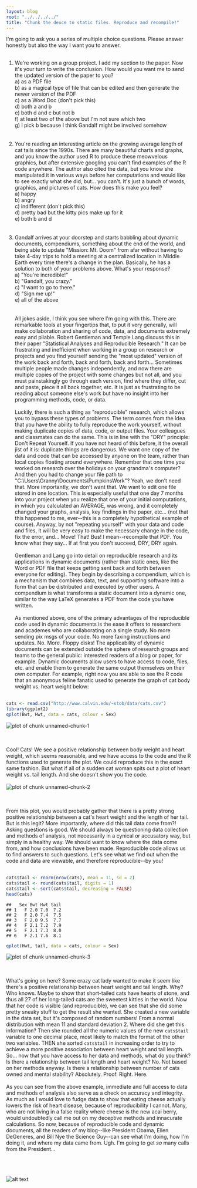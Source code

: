 ```yaml
---
layout: blog
root: "../../../../"
title: "Chunk the deuce to static files. Reproduce and recompile!"
---
```


I'm going to ask you a series of multiple choice questions. Please answer honestly but also the way I want you to answer.
<br></br>
1. We're working on a group project. I add my section to the paper. Now it's your turn to write the conclusion. How would you want me to send the updated version of the paper to you?  
a) as a PDF file  
b) as a magical type of file that can be edited and then generate the newer version of the PDF  
c) as a Word Doc (don't pick this)  
d) both a and b  
e) both d and c but not b  
f) at least two of the above but I'm not sure which two  
g) I pick b because I think Gandalf might be involved somehow  
<br></br>
2. You're reading an interesting article on the growing average length of cat tails since the 1990s. There are many beautiful charts and graphs, and you know the author used R to produce these meowvelous graphics, but after extensive googling you can't find examples of the R code anywhere. The author also cited the data, but you know she manipulated it in various ways before her computations and would like to see exactly what she did, but... you can't. It's just a bunch of words, graphics, and pictures of cats. How does this make you feel?  
a) happy  
b) angry  
c) indifferent (don't pick this)  
d) pretty bad but the kitty pics make up for it  
e) both b and d  
<br></br>
3. Gandalf arrives at your doorstep and starts babbling about dynamic documents, compendiums, something about the end of the world, and being able to update "Mission: Mt. Doom" from afar without having to take 4-day trips to hold a meeting at a centralized location in Middle Earth every time there's a change in the plan. Basically, he has a solution to both of your problems above. What's your response?  
a) "You're incredible!"  
b) "Gandalf, you crazy."  
c) "I want to go to there."  
d) "Sign me up!"  
e) all of the above  
<br></br>
All jokes aside, I think you see where I'm going with this. There are remarkable tools at your fingertips that, to put it very generally, will make collaboration and sharing of code, data, and documents extremely easy and pliable. Robert Gentleman and Temple Lang discuss this in their paper "Statistical Analyses and Reproducible Research." It can be frustrating and inefficient when working in a group on research or projects and you find yourself sending the "most updated" version of the work back and forth, back and forth, back and forth... Sometimes multiple people made changes independently, and now there are multiple copies of the project with some changes but not all, and you must painstakingly go through each version, find where they differ, cut and paste, piece it all back together, etc. It is just as frustrating to be reading about someone else's work but have no insight into her programming methods, code, or data. 
<br></br>
Luckily, there is such a thing as "reproducible" research, which allows you to bypass these types of problems. The term comes from the idea that you have the ability to fully reproduce the work yourself, without making duplicate copies of data, code, or output files. Your colleagues and classmates can do the same. This is in line with the "DRY" principle: Don't Repeat Yourself. If you have not heard of this before, it the overall jist of it is: duplicate things are dangerous. We want one copy of the data and code that can be accessed by anyone on the team, rather than local copies floating around everywhere. Remember that one time you worked on research over the holidays on your grandma's computer? And then you had to change your file path to "C:\Users\Granny\Documents\PumpkinsWork"? Yeah, we don't need that. More importantly, we don't want that. We want to edit one file stored in one location. This is especially useful that one day 7 months into your project when you realize that one of your initial computations, in which you calculated an AVERAGE, was wrong, and it completely changed your graphs, analysis, key findings in the paper, etc... (not that this happened to me, ever--this is a completely hypothetical example of course). Anyway, by not "repeating yourself" with your data and code and files, it will be very easy to make the necessary change in the code, fix the error, and... Move! That! Bus! I mean--recompile that PDF. You know what they say... If at first you don't succeed, DRY, DRY again.
<br></br>
Gentleman and Lang go into detail on reproducible research and its applications in dynamic documents (rather than static ones, like the Word or PDF file that keeps getting sent back and forth between everyone for editing). They begin by describing a compendium, which is a mechanism that combines data, text, and supporting software into a form that can be distributed and executed by other users. A compendium is what transforms a static document into a dynamic one, similar to the way LaTeX generates a PDF from the code you have written.
<br></br>
As mentioned above, one of the primary advantages of the reproducible code used in dynamic documents is the ease it offers to researchers and academes who are collaborating on a single study. No more sending pix msgs of your code. No more faxing instructions and updates. No. More. Floppy disks! The applicability of dynamic documents can be extended outside the sphere of research groups and teams to the general public: interested readers of a blog or paper, for example. Dynamic documents allow users to have access to code, files, etc. and enable them to generate the same output themselves on their own computer. For example, right now you are able to see the R code that an anonymous feline fanatic used to generate the graph of cat body weight vs. heart weight below:
<br></br>

```r
cats <- read.csv("http://www.calvin.edu/~stob/data/cats.csv")
library(ggplot2)
qplot(Bwt, Hwt, data = cats, colour = Sex)
```

![plot of chunk unnamed-chunk-1](figure/unnamed-chunk-1.png) 

<br></br>
Cool! Cats! We see a positive relationship between body weight and heart weight, which seems reasonable, and we have access to the code and the R functions used to generate the plot. We could reproduce this in the exact same fashion. But what if all of a sudden cat woman spits out a plot of heart weight vs. tail length. And she doesn't show you the code.
<br></br>
![plot of chunk unnamed-chunk-2](figure/unnamed-chunk-2.png) 

<br></br>
From this plot, you would probably gather that there is a pretty strong positive relationship between a cat's heart weight and the length of her tail. But is this legit? More importantly, where did this tail data come from?! Asking questions is good. We should always be questioning data collection and methods of analysis, not necessarily in a cynical or accusatory way, but simply in a healthy way. We should want to know where the data come from, and how conclusions have been made. Reproducible code allows us to find answers to such questions. Let's see what we find out when the code and data are viewable, and therefore reproducible--by you!
<br></br>

```r
cats$tail <- rnorm(nrow(cats), mean = 11, sd = 2)
cats$tail <- round(cats$tail, digits = 1)
cats$tail <- sort(cats$tail, decreasing = FALSE)
head(cats)
```

```
##   Sex Bwt Hwt tail
## 1   F 2.0 7.0  7.2
## 2   F 2.0 7.4  7.5
## 3   F 2.0 9.5  7.7
## 4   F 2.1 7.2  7.9
## 5   F 2.1 7.3  8.0
## 6   F 2.1 7.6  8.1
```

```r
qplot(Hwt, tail, data = cats, colour = Sex)
```

![plot of chunk unnamed-chunk-3](figure/unnamed-chunk-3.png) 

<br></br>
What's going on here? Some crazy cat lady wanted to make it seem like there's a positive relationship between heart weight and tail length. Why? Who knows. Maybe to show that short-tailed cats have hearts of stone, and thus all 27 of her long-tailed cats are the sweetest kitties in the world. Now that her code is visible (and reproducible), we can see that she did some pretty sneaky stuff to get the result she wanted. She created a new variable in the data set, but it's composed of random numbers! From a normal distribution with mean 11 and standard deviation 2. Where did she get this information? Then she rounded all the numeric values of the new `cats$tail` variable to one decimal place, most likely to match the format of the other two variables. THEN she sorted `cats$tail` in increasing order to try to achieve a more positive association between heart weight and tail length. So... now that you have access to her data and methods, what do you think? Is there a relationship between tail length and heart weight? No. Not based on her methods anyway. Is there a relationship between number of cats owned and mental stability? Absolutely. Proof. Right. Here.
<br></br>
As you can see from the above example, immediate and full access to data and methods of analysis also serve as a check on accuracy and integrity. As much as I would love to fudge data to show that eating cheese actually lowers the risk of heart disease, because of reproducibility I cannot. Many, who are not living in a false reality where cheese is the new acai berry, would undoubtedly call me out on my deceptive methods and innacurate calculations. So now, because of reproducible code and dynamic documents, all the readers of my blog--like President Obama, Ellen DeGeneres, and Bill Nye the Science Guy--can see what I'm doing, how I'm doing it, and where my data came from. Ugh. I'm going to get *so* many calls from the President...
<br></br>
<br></br>

![alt text](http://salmanspets.files.wordpress.com/2012/01/american-bobtail-cat.jpg)
